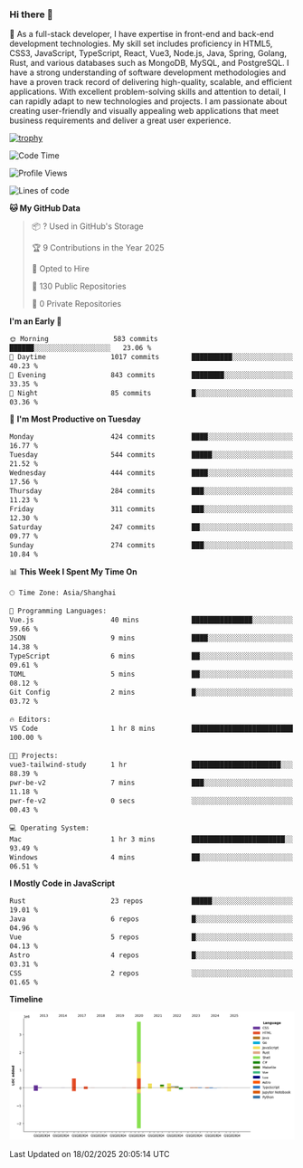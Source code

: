 ### Hi there 👋

🌱 As a full-stack developer, I have expertise in front-end and back-end development technologies. My skill set includes proficiency in HTML5, CSS3, JavaScript, TypeScript, React, Vue3, Node.js, Java, Spring, Golang, Rust, and various databases such as MongoDB, MySQL, and PostgreSQL. I have a strong understanding of software development methodologies and have a proven track record of delivering high-quality, scalable, and efficient applications. With excellent problem-solving skills and attention to detail, I can rapidly adapt to new technologies and projects. I am passionate about creating user-friendly and visually appealing web applications that meet business requirements and deliver a great user experience.

[![trophy](https://github-profile-trophy.vercel.app/?username=elton&rank=SECRET,SSS,SS,S,AAA,AA,A&theme=onedark&no-frame=true&margin-w=10)](https://github.com/ryo-ma/github-profile-trophy)

<!--START_SECTION:waka-->
![Code Time](http://img.shields.io/badge/Code%20Time-1%2C432%20hrs%2054%20mins-blue)

![Profile Views](http://img.shields.io/badge/Profile%20Views-0-blue)

![Lines of code](https://img.shields.io/badge/From%20Hello%20World%20I%27ve%20Written-5.6%20million%20lines%20of%20code-blue)

**🐱 My GitHub Data** 

> 📦 ? Used in GitHub's Storage 
 > 
> 🏆 9 Contributions in the Year 2025
 > 
> 💼 Opted to Hire
 > 
> 📜 130 Public Repositories 
 > 
> 🔑 0 Private Repositories 
 > 
**I'm an Early 🐤** 

```text
🌞 Morning                583 commits         ██████░░░░░░░░░░░░░░░░░░░   23.06 % 
🌆 Daytime                1017 commits        ██████████░░░░░░░░░░░░░░░   40.23 % 
🌃 Evening                843 commits         ████████░░░░░░░░░░░░░░░░░   33.35 % 
🌙 Night                  85 commits          █░░░░░░░░░░░░░░░░░░░░░░░░   03.36 % 
```
📅 **I'm Most Productive on Tuesday** 

```text
Monday                   424 commits         ████░░░░░░░░░░░░░░░░░░░░░   16.77 % 
Tuesday                  544 commits         █████░░░░░░░░░░░░░░░░░░░░   21.52 % 
Wednesday                444 commits         ████░░░░░░░░░░░░░░░░░░░░░   17.56 % 
Thursday                 284 commits         ███░░░░░░░░░░░░░░░░░░░░░░   11.23 % 
Friday                   311 commits         ███░░░░░░░░░░░░░░░░░░░░░░   12.30 % 
Saturday                 247 commits         ██░░░░░░░░░░░░░░░░░░░░░░░   09.77 % 
Sunday                   274 commits         ███░░░░░░░░░░░░░░░░░░░░░░   10.84 % 
```


📊 **This Week I Spent My Time On** 

```text
🕑︎ Time Zone: Asia/Shanghai

💬 Programming Languages: 
Vue.js                   40 mins             ███████████████░░░░░░░░░░   59.66 % 
JSON                     9 mins              ████░░░░░░░░░░░░░░░░░░░░░   14.38 % 
TypeScript               6 mins              ██░░░░░░░░░░░░░░░░░░░░░░░   09.61 % 
TOML                     5 mins              ██░░░░░░░░░░░░░░░░░░░░░░░   08.12 % 
Git Config               2 mins              █░░░░░░░░░░░░░░░░░░░░░░░░   03.72 % 

🔥 Editors: 
VS Code                  1 hr 8 mins         █████████████████████████   100.00 % 

🐱‍💻 Projects: 
vue3-tailwind-study      1 hr                ██████████████████████░░░   88.39 % 
pwr-be-v2                7 mins              ███░░░░░░░░░░░░░░░░░░░░░░   11.18 % 
pwr-fe-v2                0 secs              ░░░░░░░░░░░░░░░░░░░░░░░░░   00.43 % 

💻 Operating System: 
Mac                      1 hr 3 mins         ███████████████████████░░   93.49 % 
Windows                  4 mins              ██░░░░░░░░░░░░░░░░░░░░░░░   06.51 % 
```

**I Mostly Code in JavaScript** 

```text
Rust                     23 repos            █████░░░░░░░░░░░░░░░░░░░░   19.01 % 
Java                     6 repos             █░░░░░░░░░░░░░░░░░░░░░░░░   04.96 % 
Vue                      5 repos             █░░░░░░░░░░░░░░░░░░░░░░░░   04.13 % 
Astro                    4 repos             █░░░░░░░░░░░░░░░░░░░░░░░░   03.31 % 
CSS                      2 repos             ░░░░░░░░░░░░░░░░░░░░░░░░░   01.65 % 
```



**Timeline**

![Lines of Code chart](https://raw.githubusercontent.com/elton/elton/main/assets/bar_graph.png)


 Last Updated on 18/02/2025 20:05:14 UTC
<!--END_SECTION:waka-->

<!--
**elton/elton** is a ✨ _special_ ✨ repository because its `README.md` (this file) appears on your GitHub profile.

Here are some ideas to get you started:

- 🔭 I’m currently working on ...
- 🌱 I’m currently learning ...
- 👯 I’m looking to collaborate on ...
- 🤔 I’m looking for help with ...
- 💬 Ask me about ...
- 📫 How to reach me: ...
- 😄 Pronouns: ...
- ⚡ Fun fact: ...
-->
